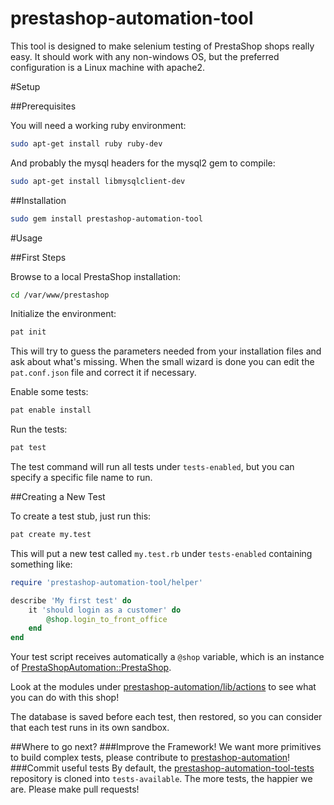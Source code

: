 prestashop-automation-tool
==========================

This tool is designed to make selenium testing of PrestaShop shops really easy. It should work with any non-windows OS, but the preferred configuration is a Linux machine with apache2.

#Setup

##Prerequisites

You will need a working ruby environment:
```bash
sudo apt-get install ruby ruby-dev
```

And probably the mysql headers for the mysql2 gem to compile:
```bash
sudo apt-get install libmysqlclient-dev
```

##Installation

```bash
sudo gem install prestashop-automation-tool
```

#Usage

##First Steps

Browse to a local PrestaShop installation:
```bash
cd /var/www/prestashop
```

Initialize the environment:
```bash
pat init
```

This will try to guess the parameters needed from your installation files and ask about what's missing. When the small wizard is done you can edit the `pat.conf.json` file and correct it if necessary.

Enable some tests:
```bash
pat enable install
```

Run the tests:
```bash
pat test
```

The test command will run all tests under `tests-enabled`, but you can specify a specific file name to run.

##Creating a New Test

To create a test stub, just run this:
```bash
pat create my.test
```

This will put a new test called `my.test.rb` under `tests-enabled` containing something like:
```ruby
require 'prestashop-automation-tool/helper'

describe 'My first test' do
	it 'should login as a customer' do
		@shop.login_to_front_office
	end
end
```

Your test script receives automatically a `@shop` variable, which is an instance of [PrestaShopAutomation::PrestaShop](https://github.com/djfm/prestashop-automation/blob/master/lib/prestashop-automation.rb).

Look at the modules under [prestashop-automation/lib/actions](https://github.com/djfm/prestashop-automation/tree/master/lib/actions) to see what you can do with this shop!

The database is saved before each test, then restored, so you can consider that each test runs in its own sandbox.

##Where to go next?
###Improve the Framework!
We want more primitives to build complex tests, please contribute to [prestashop-automation](https://github.com/djfm/prestashop-automation)!
###Commit useful tests
By default, the [prestashop-automation-tool-tests](https://github.com/djfm/prestashop-automation-tool-tests) repository is cloned into `tests-available`. The more tests, the happier we are. Please make pull requests!
